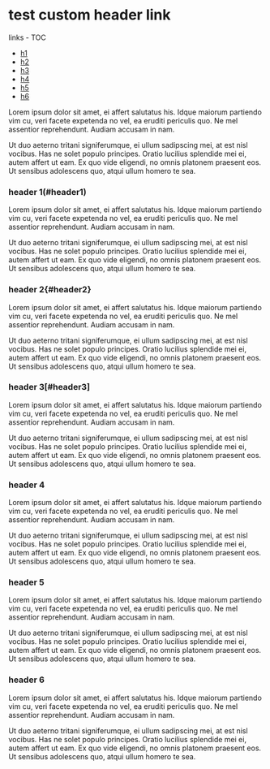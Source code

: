 # test custom header link

links - TOC
- [h1](#header1)
- [h2](#header2)
- [h3](#header3)
- [h4](#header4)
- [h5](#header5)
- [h6](#header6)

Lorem ipsum dolor sit amet, ei affert salutatus his. Idque maiorum partiendo vim cu, veri facete expetenda no vel, ea eruditi periculis quo. Ne mel assentior reprehendunt. Audiam accusam in nam.

Ut duo aeterno tritani signiferumque, ei ullum sadipscing mei, at est nisl vocibus. Has ne solet populo principes. Oratio lucilius splendide mei ei, autem affert ut eam. Ex quo vide eligendi, no omnis platonem praesent eos. Ut sensibus adolescens quo, atqui ullum homero te sea.


### header 1(#header1)<a id='header1'></a>
Lorem ipsum dolor sit amet, ei affert salutatus his. Idque maiorum partiendo vim cu, veri facete expetenda no vel, ea eruditi periculis quo. Ne mel assentior reprehendunt. Audiam accusam in nam.

Ut duo aeterno tritani signiferumque, ei ullum sadipscing mei, at est nisl vocibus. Has ne solet populo principes. Oratio lucilius splendide mei ei, autem affert ut eam. Ex quo vide eligendi, no omnis platonem praesent eos. Ut sensibus adolescens quo, atqui ullum homero te sea.


### header 2{#header2}<a id='header2'></a>
Lorem ipsum dolor sit amet, ei affert salutatus his. Idque maiorum partiendo vim cu, veri facete expetenda no vel, ea eruditi periculis quo. Ne mel assentior reprehendunt. Audiam accusam in nam.

Ut duo aeterno tritani signiferumque, ei ullum sadipscing mei, at est nisl vocibus. Has ne solet populo principes. Oratio lucilius splendide mei ei, autem affert ut eam. Ex quo vide eligendi, no omnis platonem praesent eos. Ut sensibus adolescens quo, atqui ullum homero te sea.


### header 3[#header3]<a id='header3'></a>
Lorem ipsum dolor sit amet, ei affert salutatus his. Idque maiorum partiendo vim cu, veri facete expetenda no vel, ea eruditi periculis quo. Ne mel assentior reprehendunt. Audiam accusam in nam.

Ut duo aeterno tritani signiferumque, ei ullum sadipscing mei, at est nisl vocibus. Has ne solet populo principes. Oratio lucilius splendide mei ei, autem affert ut eam. Ex quo vide eligendi, no omnis platonem praesent eos. Ut sensibus adolescens quo, atqui ullum homero te sea.


### header 4<a id='header4'></a>
Lorem ipsum dolor sit amet, ei affert salutatus his. Idque maiorum partiendo vim cu, veri facete expetenda no vel, ea eruditi periculis quo. Ne mel assentior reprehendunt. Audiam accusam in nam.

Ut duo aeterno tritani signiferumque, ei ullum sadipscing mei, at est nisl vocibus. Has ne solet populo principes. Oratio lucilius splendide mei ei, autem affert ut eam. Ex quo vide eligendi, no omnis platonem praesent eos. Ut sensibus adolescens quo, atqui ullum homero te sea.


### header 5<a id='header5'></a>
Lorem ipsum dolor sit amet, ei affert salutatus his. Idque maiorum partiendo vim cu, veri facete expetenda no vel, ea eruditi periculis quo. Ne mel assentior reprehendunt. Audiam accusam in nam.

Ut duo aeterno tritani signiferumque, ei ullum sadipscing mei, at est nisl vocibus. Has ne solet populo principes. Oratio lucilius splendide mei ei, autem affert ut eam. Ex quo vide eligendi, no omnis platonem praesent eos. Ut sensibus adolescens quo, atqui ullum homero te sea.


### header 6<a id='header6'></a>
Lorem ipsum dolor sit amet, ei affert salutatus his. Idque maiorum partiendo vim cu, veri facete expetenda no vel, ea eruditi periculis quo. Ne mel assentior reprehendunt. Audiam accusam in nam.

Ut duo aeterno tritani signiferumque, ei ullum sadipscing mei, at est nisl vocibus. Has ne solet populo principes. Oratio lucilius splendide mei ei, autem affert ut eam. Ex quo vide eligendi, no omnis platonem praesent eos. Ut sensibus adolescens quo, atqui ullum homero te sea.

